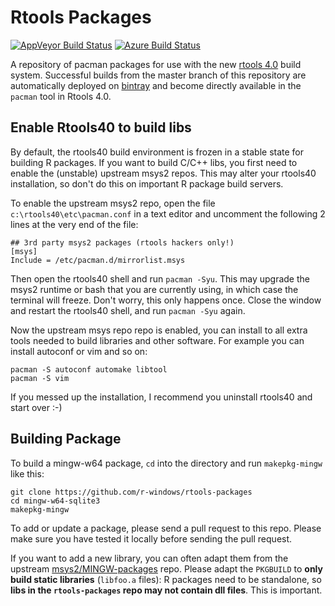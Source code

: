 # Rtools Packages

[![AppVeyor Build Status](https://ci.appveyor.com/api/projects/status/github/r-windows/rtools-packages?branch=master)](https://ci.appveyor.com/project/jeroen/rtools-packages)
[![Azure Build Status](https://dev.azure.com/r-windows/rtools-packages/_apis/build/status/r-windows.rtools-packages?branchName=master)](https://dev.azure.com/r-windows/rtools-packages/_build/latest?definitionId=1&branchName=master)

A repository of pacman packages for use with the new [rtools 4.0](https://cran.r-project.org/bin/windows/Rtools/) build system. Successful builds from the master branch of this repository are automatically deployed on [bintray](https://dl.bintray.com/rtools/) and become directly available in the `pacman` tool in Rtools 4.0.

## Enable Rtools40 to build libs

By default, the rtools40 build environment is frozen in a stable state for building R packages. If you want to build C/C++ libs, you first need to enable the (unstable) upstream msys2 repos. This may alter your rtools40 installation, so don't do this on important R package build servers.

To enable the upstream msys2 repo, open the file `c:\rtools40\etc\pacman.conf` in a text editor and uncomment the following 2 lines at the very end of the file:

```
## 3rd party msys2 packages (rtools hackers only!)
[msys]
Include = /etc/pacman.d/mirrorlist.msys
```

Then open the rtools40 shell and run `pacman -Syu`. This may upgrade the msys2 runtime or bash that you are currently using, in which case the terminal will freeze. Don't worry, this only happens once. Close the window and restart the rtools40 shell, and run `pacman -Syu` again.

Now the upstream msys repo repo is enabled, you can install to all extra tools needed to build libraries and other software. For example you can install autoconf or vim and so on:

```
pacman -S autoconf automake libtool
pacman -S vim
```

If you messed up the installation, I recommend you uninstall rtools40 and start over :-)


## Building Package

To build a mingw-w64 package, `cd` into the directory and run `makepkg-mingw` like this:

```
git clone https://github.com/r-windows/rtools-packages
cd mingw-w64-sqlite3
makepkg-mingw
```

To add or update a package, please send a pull request to this repo. Please make sure you have tested it locally before sending the pull request. 

If you want to add a new library, you can often adapt them from the upstream [msys2/MINGW-packages](https://github.com/msys2/MINGW-packages) repo. Please adapt the `PKGBUILD` to __only build static libraries__ (`libfoo.a` files): R packages need to be standalone, so __libs in the `rtools-packages` repo may not contain dll files__. This is important.
